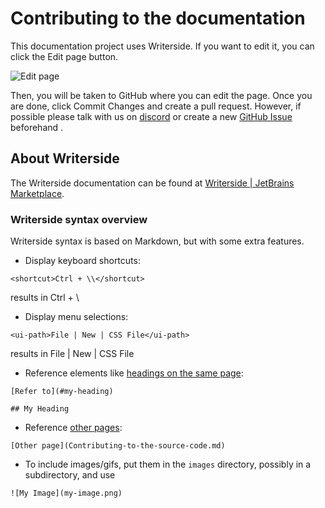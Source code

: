 # Contributing to the documentation

This documentation project uses Writerside.
If you want to edit it, you can click the <control>Edit page</control> button.

![Edit page](edit-page.png)

Then, you will be taken to GitHub where you can edit the page.
Once you are done, click <control>Commit Changes</control> and create a pull request.
<format color="BlueViolet">However, if possible please talk with us on
    <format color="DarkOrange">
        <a href="https://discord.com/invite/DrfX6286kF">discord</a>
    </format>
    or create a new
    <format color="DarkOrange">
        <a href="https://github.com/Chillax-ORG/chillaxdocs/issues/new">GitHub Issue</a>
    </format>
    beforehand
</format>.

## About Writerside

The Writerside documentation can be found at [Writerside | JetBrains Marketplace](https://plugins.jetbrains.com/plugin/20158-writerside/docs).

### Writerside syntax overview
Writerside syntax is based on Markdown, but with some extra features.

* Display keyboard shortcuts:

<!-- ```markdown -->
```
<shortcut>Ctrl + \\</shortcut>
```

results in <shortcut>Ctrl + \\</shortcut>

* Display menu selections:

<!-- ```markdown -->
```
<ui-path>File | New | CSS File</ui-path>
```

results in <ui-path>File | New | CSS File</ui-path>

* Reference elements like [headings on the same page](#writerside-syntax-overview):

<!-- ```markdown -->
```
[Refer to](#my-heading)

## My Heading
```

* Reference [other pages](Contributing-to-the-source-code.md):

<!-- ```markdown -->
```
[Other page](Contributing-to-the-source-code.md)
```

* To include images/gifs, put them in the `images` directory, possibly in a subdirectory, and use

<!-- ```markdown -->
```
![My Image](my-image.png)
```
